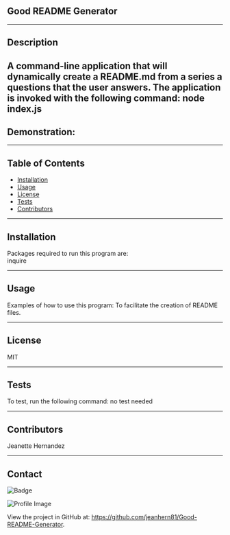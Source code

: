 
## Good README Generator 
---    
## Description
A command-line application that will dynamically create a README.md from a series a questions that the user answers. 
The application is invoked with the following command: node index.js 
---
## Demonstration:

---
## Table of Contents
- [Installation](#installation)
- [Usage](#usage)
- [License](#license)
- [Tests](#tests)
- [Contributors](#contributors)

---
## Installation
Packages required to run this program are:  
inquire

---
## Usage
Examples of how to use this program: 
To facilitate the creation of README files.

---
## License
MIT

---
## Tests
To test, run the following command: 
no test needed

---
## Contributors
Jeanette Hernandez

---
## Contact
    
![Badge](https://img.shields.io/badge/Github-jeanhern81-4cbbb9) 
    
![Profile Image](https://github.com/jeanhern81.png?size=60)
    
View the project in GitHub at: https://github.com/jeanhern81/Good-README-Generator.